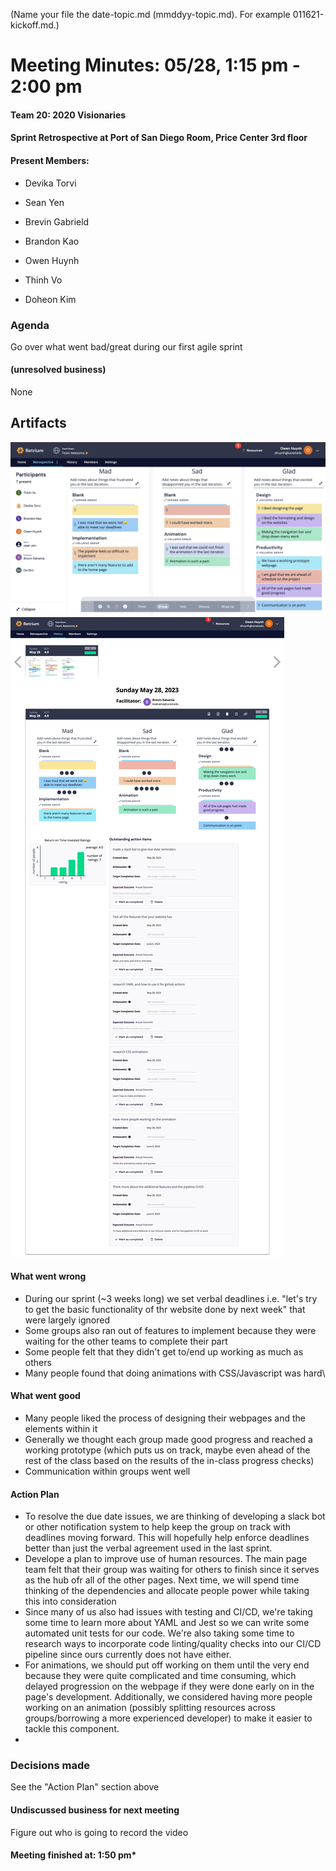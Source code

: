 (Name your file the date-topic.md (mmddyy-topic.md). For example 011621-kickoff.md.)

# Meeting Minutes: 05/28, 1:15 pm - 2:00 pm

#### Team 20: 2020 Visionaries

#### Sprint Retrospective at Port of San Diego Room, Price Center 3rd floor

#### Present Members:

- Devika Torvi

- Sean Yen

- Brevin Gabrield

- Brandon Kao

- Owen Huynh

- Thinh Vo

- Doheon Kim

### Agenda

Go over what went bad/great during our first agile sprint

#### (unresolved business)

None

## Artifacts

![img](mediia/../media/retriumexpanded.png)
![img](mediia/../media/retrium.png)

#### What went wrong

- During our sprint (~3 weeks long) we set verbal deadlines i.e. "let's try to get the basic functionality of thr website done by next week" that were largely ignored
- Some groups also ran out of features to implement because they were waiting for the other teams to complete their part
- Some people felt that they didn't get to/end up working as much as others
- Many people found that doing animations with CSS/Javascript was hard\

#### What went good

- Many people liked the process of designing their webpages and the elements within it
- Generally we thought each group made good progress and reached a working prototype (which puts us on track, maybe even ahead of the rest of the class based on the results of the in-class progress checks)
- Communication within groups went well

#### Action Plan

- To resolve the due date issues, we are thinking of developing a slack bot or other notification system to help keep the group on track with deadlines moving forward. This will hopefully help enforce deadlines better than just the verbal agreement used in the last sprint.
- Develope a plan to improve use of human resources. The main page team felt that their group was waiting for others to finish since it serves as the hub ofr all of the other pages. Next time, we will spend time thinking of the dependencies and allocate people power while taking this into consideration
- Since many of us also had issues with testing and CI/CD, we're taking some time to learn more about YAML and Jest so we can write some automated unit tests for our code. We're also taking some time to research ways to incorporate code linting/quality checks into our CI/CD pipeline since ours currently does not have either.
- For animations, we should put off working on them until the very end because they were quite complicated and time consuming, which delayed progression on the webpage if they were done early on in the page's development. Additionally, we considered having more people working on an animation (possibly splitting resources across groups/borrowing a more experienced developer) to make it easier to tackle this component.
-

### Decisions made

See the "Action Plan" section above

#### Undiscussed business for next meeting

Figure out who is going to record the video

#### Meeting finished at: 1:50 pm\*

